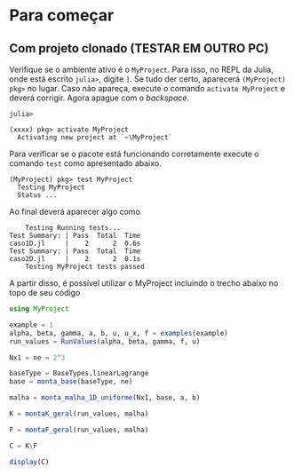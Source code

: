 # Para começar

## Com projeto clonado (TESTAR EM OUTRO PC)
Verifique se o ambiente ativo é o `MyProject`. Para isso, no REPL da Julia, onde está escrito `julia>`, digite `]`. Se tudo der certo, aparecerá `(MyProject) pkg>` no lugar. Caso não apareça, execute o comando `activate MyProject` e deverá corrigir. Agora apague com o _backspace_.

```julia-repl
julia>

(xxxx) pkg> activate MyProject
  Activating new project at `~\MyProject`
```

Para verificar se o pacote está funcionando corretamente execute o comando `test` como apresentado abaixo.

```julia-repl
(MyProject) pkg> test MyProject
  Testing MyProject
  Status ...
```
Ao final deverá aparecer algo como
```julia-repl
    Testing Running tests...
Test Summary: | Pass  Total  Time
caso1D.jl     |    2      2  0.6s
Test Summary: | Pass  Total  Time
caso2D.jl     |    2      2  0.1s
    Testing MyProject tests passed 
```

A partir disso, é possível utilizar o MyProject incluindo o trecho abaixo no topo de seu código
```julia
using MyProject
```

```julia
example = 1
alpha, beta, gamma, a, b, u, u_x, f = examples(example)
run_values = RunValues(alpha, beta, gamma, f, u)
```

```julia
Nx1 = ne = 2^3
```

```julia
baseType = BaseTypes.linearLagrange
base = monta_base(baseType, ne)
```

```julia
malha = monta_malha_1D_uniforme(Nx1, base, a, b)
```

```julia
K = montaK_geral(run_values, malha)

F = montaF_geral(run_values, malha)
```

```julia
C = K\F
```

```julia
display(C)
```